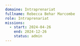```yaml
---
domaine: Intraprenariat
fullname: Rebecca Behar Marcombe
role: Intraprenariat
missions:
  - start: 2024-04-26
    end: 2024-12-26
    status: admin
---
```


